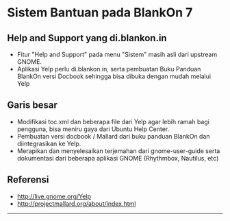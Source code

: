 # Sistem Bantuan pada BlankOn 7

## Help and Support yang di.blankon.in
  + Fitur "Help and Support" pada menu "Sistem" masih asli dari upstream GNOME.
  + Aplikasi Yelp perlu di.blankon.in, serta pembuatan Buku Panduan BlankOn versi Docbook sehingga bisa dibuka dengan mudah melalui Yelp

## Garis besar
  + Modifikasi toc.xml dan beberapa file dari Yelp agar lebih ramah bagi pengguna, bisa meniru gaya dari Ubuntu Help Center.
  +  Pembuatan versi docbook / Mallard dari buku panduan BlankOn dan diintegrasikan ke Yelp.
  +  Merapikan dan menyelesaikan terjemahan dari gnome-user-guide serta dokumentasi dari beberapa aplikasi GNOME (Rhythmbox, Nautilus, etc)

## Referensi
  +  ​http://live.gnome.org/Yelp
  +  ​http://projectmallard.org/about/index.html



---
 



